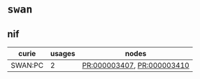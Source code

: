 # `swan`

## nif

| curie   |   usages | nodes                                                                                                                    |
|---------|----------|--------------------------------------------------------------------------------------------------------------------------|
| SWAN:PC |        2 | [PR:000003407](http://purl.obolibrary.org/obo/PR_000003407), [PR:000003410](http://purl.obolibrary.org/obo/PR_000003410) |

